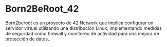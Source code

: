 # Born2BeRoot_42
Born2beroot es un proyecto de 42 Network que implica configurar un servidor virtual utilizando una distribución Linux, implementando medidas de seguridad como firewall y monitoreo de actividad para una mejora de protección de datos..
